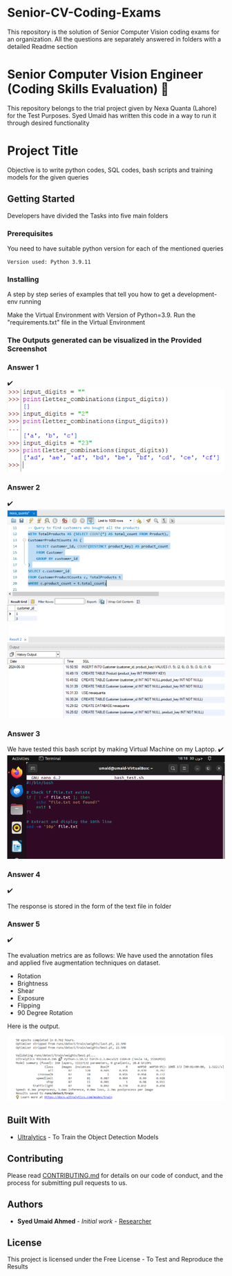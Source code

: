 # Senior-CV-Coding-Exams
This repository is the solution of Senior Computer Vision coding exams for an organization. All the questions are separately answered in folders with a detailed Readme section


# Senior Computer Vision Engineer (Coding Skills Evaluation) :speech_balloon:

This repository belongs to the trial project given by Nexa Quanta (Lahore) for the Test Purposes. Syed Umaid has written this code in a way to run it through desired functionality

# Project Title

Objective is to write python codes, SQL codes, bash scripts and training models for the given queries

## Getting Started
Developers have divided the Tasks into five main folders


### Prerequisites

You need to have suitable python version for each of the mentioned queries


```
Version used: Python 3.9.11
```

### Installing

A step by step series of examples that tell you how to get a development-env running

Make the Virtual Environment with Version of Python=3.9. Run the "requirements.txt" file in the Virtual Environment


### The Outputs generated can be visualized in the Provided Screenshot 
### Answer 1

:heavy_check_mark:
![Question No#1](output_results/res.png)




### Answer 2
:heavy_check_mark:
![Question No#2](Question_2/Question_2.PNG)



### Answer 3

We have tested this bash script by making Virtual Machine on my Laptop.
:heavy_check_mark:
![Question No#3](Question_3/Bash_code.PNG)


### Answer 4
:heavy_check_mark:

The response is stored in the form of the text file in folder


### Answer 5
:heavy_check_mark:

The evaluation metrics are as follows: We have used the annotation files and applied five augmentation techniques on dataset. 
- Rotation
- Brightness
- Shear
- Exposure
- Flipping
- 90 Degree Rotation


Here is the output.

![Question No#5](Question_5/Object_Detection_metrics.PNG)




## Built With

* [Ultralytics](https://docs.ultralytics.com/) - To Train the Object Detection Models

## Contributing

Please read [CONTRIBUTING.md](https://gist.github.com/PurpleBooth/b24679402957c63ec426) for details on our code of conduct, and the process for submitting pull requests to us.


## Authors

* **Syed Umaid Ahmed** - *Initial work* - [Researcher](https://github.com/SyedUmaidAhmed)


## License

This project is licensed under the Free License - To Test and Reproduce the Results

